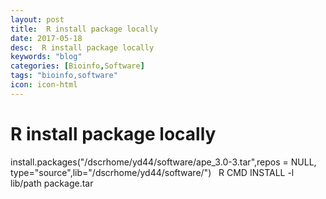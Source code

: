 ```yaml
---
layout: post
title:  R install package locally
date: 2017-05-18
desc:  R install package locally
keywords: "blog"
categories: [Bioinfo,Software]
tags: "bioinfo,software"
icon: icon-html
---
```


# R install package locally

install.packages("/dscrhome/yd44/software/ape_3.0-3.tar",repos = NULL, type="source",lib="/dscrhome/yd44/software/")   R CMD INSTALL -l lib/path package.tar
